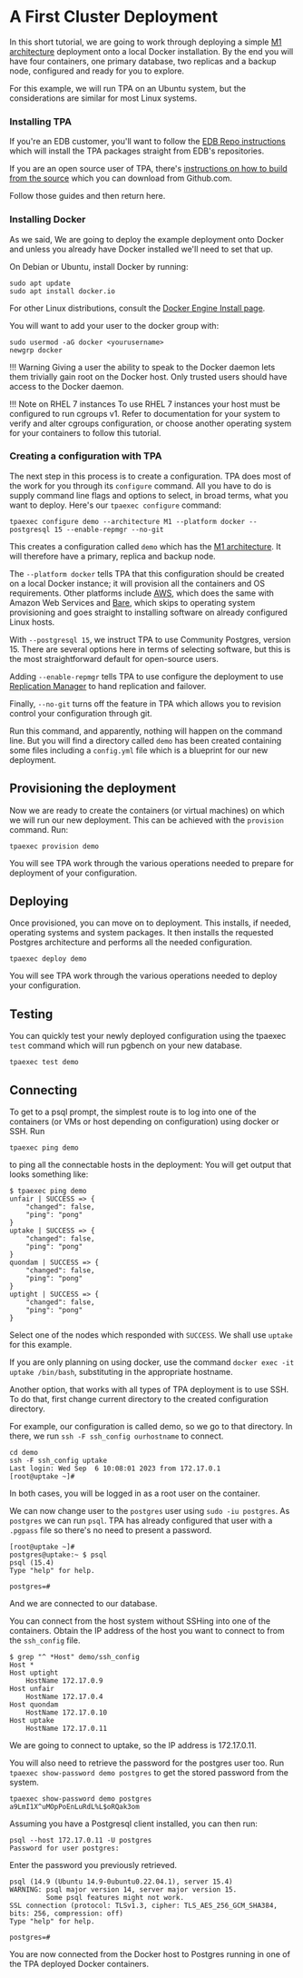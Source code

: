 # A First Cluster Deployment

In this short tutorial, we are going to work through deploying a simple [M1 architecture](architecture-M1.md) deployment onto a local Docker installation. By the end you will have four containers, one primary database, two replicas and a backup node, configured and ready for you to explore.

For this example, we will run TPA on an Ubuntu system, but the considerations are similar for most Linux systems.

### Installing TPA

If you're an EDB customer, you'll want to follow the [EDB Repo instructions](INSTALL.md) which will install the TPA packages straight from EDB's repositories.

If you are an open source user of TPA, there's [instructions on how to build from the source](INSTALL-repo.md) which you can download from Github.com.

Follow those guides and then return here.


### Installing Docker

As we said, We are going to deploy the example deployment onto Docker and unless you already have Docker installed we'll need to set that up.

On Debian or Ubuntu, install Docker by running:

```
sudo apt update
sudo apt install docker.io
```

For other Linux distributions, consult the [Docker Engine Install page](https://docs.docker.com/engine/install/).

You will want to add your user to the docker group with:

```
sudo usermod -aG docker <yourusername>
newgrp docker
```

!!! Warning
    Giving a user the ability to speak to the Docker daemon
    lets them trivially gain root on the Docker host. Only trusted users
    should have access to the Docker daemon.

!!! Note on RHEL 7 instances
    To use RHEL 7 instances your host must be configured to run cgroups v1. 
    Refer to documentation for your system to verify and alter cgroups configuration, 
    or choose another operating system for your containers to follow this tutorial.


### Creating a configuration with TPA

The next step in this process is to create a configuration. TPA does most of the work for you through its `configure` command. All you have to do is supply command line flags and options to select, in broad terms, what you want to deploy. Here's our `tpaexec configure` command:

```
tpaexec configure demo --architecture M1 --platform docker --postgresql 15 --enable-repmgr --no-git
```

This creates a configuration called `demo` which has the [M1 architecture](architecture-M1/). It will therefore have a primary, replica and backup node.

The `--platform docker` tells TPA that this configuration should be created on a local Docker instance; it will provision all the containers and OS requirements. Other platforms include [AWS](platform-aws), which does the same with Amazon Web Services and [Bare](platform-bare), which skips to operating system provisioning and goes straight to installing software on already configured Linux hosts.

With `--postgresql 15`, we instruct TPA to use Community Postgres, version 15. There are several options here in terms of selecting software, but this is the most straightforward default for open-source users.

Adding `--enable-repmgr` tells TPA to use configure the deployment to use [Replication Manager](https://www.repmgr.org/) to hand replication and failover. 

Finally, `--no-git` turns off the feature in TPA which allows you to revision control your configuration through git. 

Run this command, and apparently, nothing will happen on the command line. But you will find a directory called `demo` has been created containing some files including a `config.yml` file which is a blueprint for our new deployment.

## Provisioning the deployment

Now we are ready to create the containers (or virtual machines) on which we will run our new deployment. This can be achieved with the `provision` command. Run:

```
tpaexec provision demo
```

You will see TPA work through the various operations needed to prepare for deployment of your configuration. 

## Deploying

Once provisioned, you can move on to deployment. This installs, if needed, operating systems and system packages. It then installs the requested Postgres architecture and performs all the needed configuration. 

```
tpaexec deploy demo
```

You will see TPA work through the various operations needed to deploy your configuration.


## Testing

You can quickly test your newly deployed configuration using the tpaexec `test` command which will run pgbench on your new database.

```
tpaexec test demo
```

## Connecting

To get to a psql prompt, the simplest route is to log into one of the containers (or VMs or host depending on configuration) using docker or SSH. Run 

```
tpaexec ping demo
```

to ping all the connectable hosts in the deployment: You will get output that looks something like:

```
$ tpaexec ping demo 
unfair | SUCCESS => {
    "changed": false,
    "ping": "pong"
}
uptake | SUCCESS => {
    "changed": false,
    "ping": "pong"
}
quondam | SUCCESS => {
    "changed": false,
    "ping": "pong"
}
uptight | SUCCESS => {
    "changed": false,
    "ping": "pong"
}
```

Select one of the nodes which responded with `SUCCESS`. We shall use `uptake` for this example.

If you are only planning on using docker, use the command `docker exec -it uptake /bin/bash`, substituting in the appropriate hostname.

Another option, that works with all types of TPA deployment is to use SSH. To do that, first change current directory to the created configuration directory. 

For example, our configuration is called demo, so we go to that directory. In there, we run `ssh -F ssh_config ourhostname` to connect.

```
cd demo
ssh -F ssh_config uptake
Last login: Wed Sep  6 10:08:01 2023 from 172.17.0.1
[root@uptake ~]# 
```

In both cases, you will be logged in as a root user on the container.

We can now change user to the `postgres` user using `sudo -iu postgres`. As `postgres` we can run `psql`. TPA has already configured that user with a `.pgpass` file so there's no need to present a password.

```
[root@uptake ~]# 
postgres@uptake:~ $ psql
psql (15.4)
Type "help" for help.

postgres=# 
```

And we are connected to our database.

You can connect from the host system without SSHing into one of the containers. Obtain the IP address of the host you want to connect to from the `ssh_config` file.

```
$ grep "^ *Host" demo/ssh_config 
Host *
Host uptight
    HostName 172.17.0.9
Host unfair
    HostName 172.17.0.4
Host quondam
    HostName 172.17.0.10
Host uptake
    HostName 172.17.0.11
```

We are going to connect to uptake, so the IP address is 172.17.0.11. 

You will also need to retrieve the password for the postgres user too. Run `tpaexec show-password demo postgres` to get the stored password from the system.

```
tpaexec show-password demo postgres
a9LmI1X^uMOpPoEnLuRdL%L$oRQak3om
```

Assuming you have a Postgresql client installed, you can then run:

```
psql --host 172.17.0.11 -U postgres
Password for user postgres: 
```

Enter the password you previously retrieved.

```
psql (14.9 (Ubuntu 14.9-0ubuntu0.22.04.1), server 15.4)
WARNING: psql major version 14, server major version 15.
         Some psql features might not work.
SSL connection (protocol: TLSv1.3, cipher: TLS_AES_256_GCM_SHA384, bits: 256, compression: off)
Type "help" for help.

postgres=# 
```

You are now connected from the  Docker host to Postgres running in one of the TPA deployed Docker containers.

